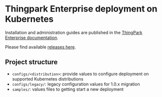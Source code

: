 # Thingpark Enterprise deployment on Kubernetes

Installation and administration guides are published in the [ThingPark Enterprise documentation](https://docs.thingpark.com/thingpark-enterprise/7.3).

Please find available [releases here](https://github.com/actility/thingpark-enterprise-kubernetes/releases).

## Project structure

- `configs/<distribution>`: provide values to configure deployment on supported Kubernetes distributions
- `configs/legacy/`: legacy configuration values for 1.0.x migration
- `samples/`: values files to getting start a new deployment
